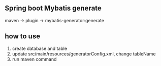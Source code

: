 ## Spring boot Mybatis generate

maven -> plugin -> mybatis-generator:generate

## how to use 

1. create database and table
2. update src/main/resources/generatorConfig.xml, change tableName
3. run maven command